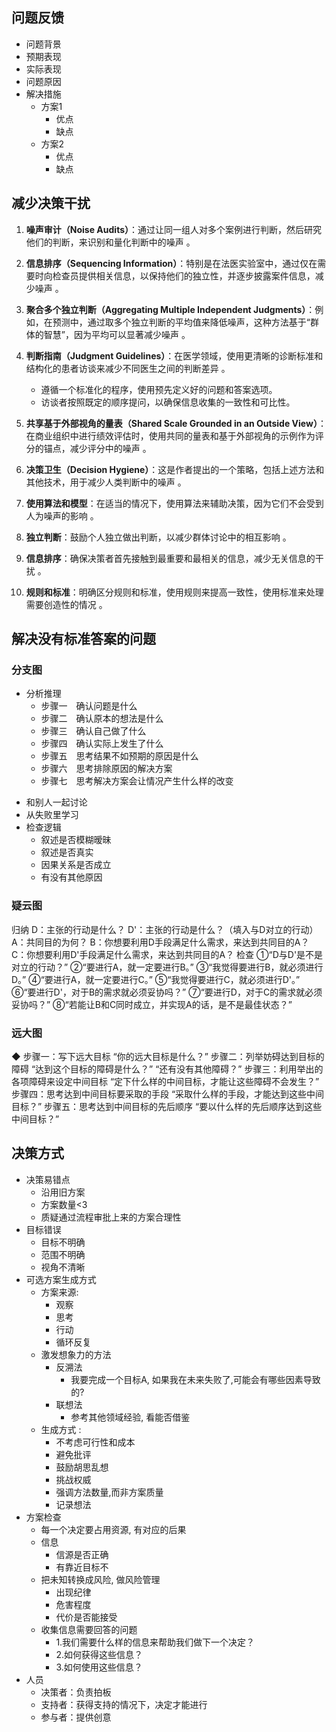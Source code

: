 
## 问题反馈

- 问题背景
- 预期表现
- 实际表现
- 问题原因
- 解决措施
	- 方案1
		- 优点
		- 缺点
	- 方案2
		- 优点
		- 缺点

## 减少决策干扰

1. **噪声审计（Noise Audits）**：通过让同一组人对多个案例进行判断，然后研究他们的判断，来识别和量化判断中的噪声 。
    
2. **信息排序（Sequencing Information）**：特别是在法医实验室中，通过仅在需要时向检查员提供相关信息，以保持他们的独立性，并逐步披露案件信息，减少噪声 。
    
3. **聚合多个独立判断（Aggregating Multiple Independent Judgments）**：例如，在预测中，通过取多个独立判断的平均值来降低噪声，这种方法基于“群体的智慧”，因为平均可以显著减少噪声 。
    
4. **判断指南（Judgment Guidelines）**：在医学领域，使用更清晰的诊断标准和结构化的患者访谈来减少不同医生之间的判断差异 。
	- 遵循一个标准化的程序，使用预先定义好的问题和答案选项。
	- 访谈者按照既定的顺序提问，以确保信息收集的一致性和可比性。
    
5. **共享基于外部视角的量表（Shared Scale Grounded in an Outside View）**：在商业组织中进行绩效评估时，使用共同的量表和基于外部视角的示例作为评分的锚点，减少评分中的噪声 。
    
6. **决策卫生（Decision Hygiene）**：这是作者提出的一个策略，包括上述方法和其他技术，用于减少人类判断中的噪声 。
    
7. **使用算法和模型**：在适当的情况下，使用算法来辅助决策，因为它们不会受到人为噪声的影响 。
    
8. **独立判断**：鼓励个人独立做出判断，以减少群体讨论中的相互影响 。
    
9. **信息排序**：确保决策者首先接触到最重要和最相关的信息，减少无关信息的干扰 。
    
10. **规则和标准**：明确区分规则和标准，使用规则来提高一致性，使用标准来处理需要创造性的情况 。

## 解决没有标准答案的问题

### 分支图

* 分析推理
	- 步骤一　确认问题是什么
	- 步骤二　确认原本的想法是什么
	- 步骤三　确认自己做了什么
	- 步骤四　确认实际上发生了什么
	- 步骤五　思考结果不如预期的原因是什么
	- 步骤六　思考排除原因的解决方案
	- 步骤七　思考解决方案会让情况产生什么样的改变
- 和别人一起讨论
- 从失败里学习
- 检查逻辑
	-  叙述是否模糊暧昧
	- 叙述是否真实
	- 因果关系是否成立
	- 有没有其他原因
### 疑云图

归纳
D：主张的行动是什么？
D'：主张的行动是什么？（填入与D对立的行动）
A：共同目的为何？
B：你想要利用D手段满足什么需求，来达到共同目的A？
C：你想要利用D'手段满足什么需求，来达到共同目的A？
检查
①“D与D'是不是对立的行动？”
②“要进行A，就一定要进行B。”
③“我觉得要进行B，就必须进行D。”
④“要进行A，就一定要进行C。”
⑤“我觉得要进行C，就必须进行D'。”
⑥“要进行D'，对于B的需求就必须妥协吗？”
⑦“要进行D，对于C的需求就必须妥协吗？”
⑧“若能让B和C同时成立，并实现A的话，是不是最佳状态？”

### 远大图

◆ 步骤一：写下远大目标
“你的远大目标是什么？”
步骤二：列举妨碍达到目标的障碍
“达到这个目标的障碍是什么？”
“还有没有其他障碍？”
步骤三：利用举出的各项障碍来设定中间目标
“定下什么样的中间目标，才能让这些障碍不会发生？”
步骤四：思考达到中间目标要采取的手段
“采取什么样的手段，才能达到这些中间目标？”
步骤五：思考达到中间目标的先后顺序
“要以什么样的先后顺序达到这些中间目标？”

## 决策方式

- 决策易错点
	- 沿用旧方案
	- 方案数量<3
	- 质疑通过流程审批上来的方案合理性
- 目标错误
	- 目标不明确
	- 范围不明确
	- 视角不清晰
- 可选方案生成方式
	- 方案来源:
		- 观察
		- 思考
		- 行动
		- 循环反复
	- 激发想象力的方法
		- 反溯法
			- 我要完成一个目标A, 如果我在未来失败了,可能会有哪些因素导致的?
		- 联想法
			- 参考其他领域经验, 看能否借鉴
	- 生成方式 :
		- 不考虑可行性和成本
		- 避免批评
		- 鼓励胡思乱想
		- 挑战权威
		- 强调方法数量,而非方案质量
		- 记录想法
- 方案检查
	- 每一个决定要占用资源, 有对应的后果
	- 信息
		- 信源是否正确
		- 有靠近目标不
	- 把未知转换成风险, 做风险管理
		- 出现纪律
		- 危害程度
		- 代价是否能接受
	- 收集信息需要回答的问题
		- 1.我们需要什么样的信息来帮助我们做下一个决定？
		- 2.如何获得这些信息？
		- 3.如何使用这些信息？
- 人员
	-  决策者：负责拍板
	- 支持者：获得支持的情况下，决定才能进行
	- 参与者：提供创意